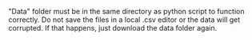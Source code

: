 "Data" folder must be in the same directory as python script to function correctly. Do not save the files in a local .csv editor or the data will get corrupted. If that happens, just download the data folder again.
